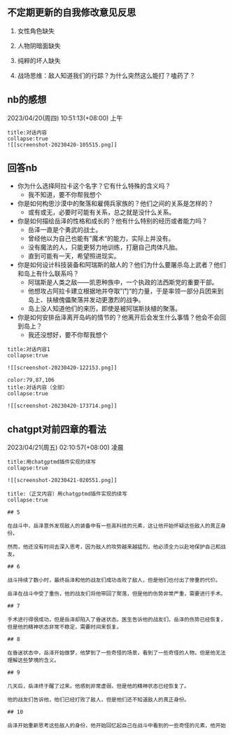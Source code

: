 
## 不定期更新的自我修改意见反思

1. 女性角色缺失
2. 人物阴暗面缺失
3. 纯粹的坏人缺失

1. 战场思维：敌人知道我们的行踪？为什么突然这么能打？嗑药了？

## nb的感想

2023/04/20(周四) 10:51:13(+08:00) 上午

```ad-abstract
title:对话内容
collapse:true
![[screenshot-20230420-105515.png]]
```

## 回答nb

-   你为什么选择阿拉卡这个名字？它有什么特殊的含义吗？
	- 我不知道，要不你帮我想个
-   你是如何构思沙漠中的聚落和雇佣兵家族的？他们之间的关系是怎样的？
	- 或有或无，必要时可能有关系，总之就是没什么关系。
-   你是如何描绘岳泽的性格和成长的？他有什么特别的经历或者能力吗？
	- 岳泽一直是个勇武的战士。
	- 曾经他以为自己也能有”魔术“的能力，实际上并没有。
	- 没有魔法的人，只能更努力地训练，打磨自己肉体凡胎。
	- 直到可能有一天，希望照进现实。
-   你是如何设计科技装备和阿瑞斯的敌人的？他们为什么要屠杀岛上武者？他们和岛上有什么联系吗？
	- 阿瑞斯是人类之敌——凯恩种族中，一个执政的法西斯党的重要干部。
	- 他想攻占阿拉卡建立根据地并夺取”门“的力量，于是率领一部分兵团来到岛上、扶植傀儡聚落并发动更激烈的战争。
	- 岛上没人知道他们的来历，即使是被阿瑞斯扶植的聚落。
-   你是如何安排岳泽离开岛屿的情节的？他离开后会发生什么事情？他会不会回到岛上？
	- 我还没想好，要不你帮我想个

```ad-abstract
title:对话内容1
collapse:true

![[screenshot-20230420-122153.png]]
```

```ad-abstract
color:79,87,106
title:对话内容（全部）
collapse:true

![[screenshot-20230420-173714.png]]
```


## chatgpt对前四章的看法

2023/04/21(周五)  02:10:57(+08:00) 凌晨

```ad-note
title:用chatgptmd插件实现的续写
collapse:true

![[screenshot-20230421-020551.png]]
```

```ad-note
title:（正文内容）用chatgptmd插件实现的续写
collapse:true

## 5

在战斗中，岳泽意外发现敌人的装备中有一些高科技的元素，这让他开始怀疑这些敌人的真正身份。

然而，他还没有时间去深入思考，因为敌人的攻势越来越猛烈，他必须全力以赴地保护自己和战友。

## 6

战斗持续了数小时，最终岳泽和他的战友们成功击败了敌人，但是他们也付出了惨重的代价。

岳泽在战斗中受了重伤，他的战友们将他带回了聚落，但是他的伤势非常严重，需要进行手术。

## 7

手术进行得很成功，但是岳泽却陷入了昏迷状态。医生告诉他的战友们，岳泽的伤势已经恢复，但是他的精神状态非常不稳定，需要时间来恢复。

## 8

在昏迷状态中，岳泽开始做梦，他梦到了一些奇怪的场景，看到了一些奇怪的人物，但是他无法理解这些梦境的含义。

## 9

几天后，岳泽终于醒了过来。他感到非常虚弱，但是他的精神状态已经恢复了。

他的战友们告诉他，他们已经打败了敌人，但是他们还不知道敌人的真正身份。

## 10

岳泽开始重新思考这些敌人的身份，他开始回忆起自己在战斗中看到的一些奇怪的元素，他开始
```

